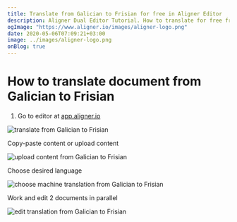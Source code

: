 ```yaml
---
title: Translate from Galician to Frisian for free in Aligner Editor
description: Aligner Dual Editor Tutorial. How to translate for free from Galician to Frisian. Aligner is multilingual document management platform. 
ogImage: "https://www.aligner.io/images/aligner-logo.png"
date: 2020-05-06T07:09:21+03:00
image: ../images/aligner-logo.png
onBlog: true
---
```


# How to translate document from Galician to Frisian

1. Go to editor at [app.aligner.io](https://app.aligner.io "Aligner App web page")

![translate from Galician to Frisian](../aligner-blank-editor.png "translate from Galician to Frisian")

Copy-paste content or upload content

![upload content from Galician to Frisian](../aligner-uploaded-document.png "upload content from Galician to Frisian")

Choose desired language

![choose machine translation from Galician to Frisian](../aligner-language-dropdown.png "choose machine translation from Galician to Frisian")

Work and edit 2 documents in parallel

![edit translation from Galician to Frisian](../aligner-double-sitded-editor.png "edit translation from Galician to Frisian")

